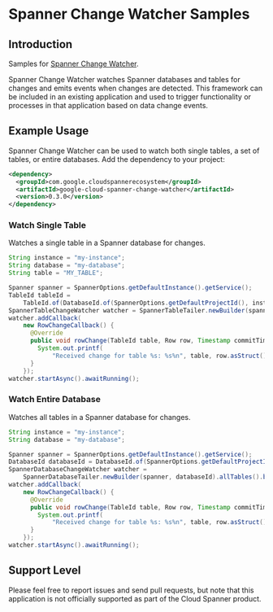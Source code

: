 # Spanner Change Watcher Samples

## Introduction
Samples for [Spanner Change Watcher](https://github.com/cloudspannerecosystem/spanner-change-watcher/tree/master/google-cloud-spanner-change-watcher).

Spanner Change Watcher watches Spanner databases and tables for changes and
emits events when changes are detected. This framework can be included in an
existing application and used to trigger functionality or processes in that
application based on data change events.

## Example Usage
Spanner Change Watcher can be used to watch both single tables, a set of tables,
or entire databases. Add the dependency to your project:

```xml
<dependency>
  <groupId>com.google.cloudspannerecosystem</groupId>
  <artifactId>google-cloud-spanner-change-watcher</artifactId>
  <version>0.3.0</version>
</dependency>
```

### Watch Single Table
Watches a single table in a Spanner database for changes.

```java
String instance = "my-instance";
String database = "my-database";
String table = "MY_TABLE";

Spanner spanner = SpannerOptions.getDefaultInstance().getService();
TableId tableId =
    TableId.of(DatabaseId.of(SpannerOptions.getDefaultProjectId(), instance, database), table);
SpannerTableChangeWatcher watcher = SpannerTableTailer.newBuilder(spanner, tableId).build();
watcher.addCallback(
    new RowChangeCallback() {
      @Override
      public void rowChange(TableId table, Row row, Timestamp commitTimestamp) {
        System.out.printf(
            "Received change for table %s: %s%n", table, row.asStruct().toString());
      }
    });
watcher.startAsync().awaitRunning();
```

### Watch Entire Database
Watches all tables in a Spanner database for changes.

```java
String instance = "my-instance";
String database = "my-database";

Spanner spanner = SpannerOptions.getDefaultInstance().getService();
DatabaseId databaseId = DatabaseId.of(SpannerOptions.getDefaultProjectId(), instance, database);
SpannerDatabaseChangeWatcher watcher =
    SpannerDatabaseTailer.newBuilder(spanner, databaseId).allTables().build();
watcher.addCallback(
    new RowChangeCallback() {
      @Override
      public void rowChange(TableId table, Row row, Timestamp commitTimestamp) {
        System.out.printf(
            "Received change for table %s: %s%n", table, row.asStruct().toString());
      }
    });
watcher.startAsync().awaitRunning();
```

## Support Level
Please feel free to report issues and send pull requests, but note that this
application is not officially supported as part of the Cloud Spanner product.
